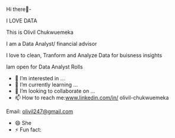   Hi there👋-

 
 I LOVE DATA

This is Olivil Chukwuemeka

I am a Data Analyst/ financial advisor

I love to clean, Tranform and Analyze Data for buisness insights

Iam open for Data Analyst Rolls

   
- 👀 I’m interested in ...
- 🌱 I’m currently learning ...
- 💞️ I’m looking to collaborate on ...
- 📫 How to reach me:www.linkedin.com/in/
olivil-chukwuemeka

Email: olivil247@gmail.com
- 😄  She
- ⚡ Fun fact: 
<!---
olivilchukwuemeka/olivilchukwuemeka is a ✨ special ✨ repository because its `README.md` (this file) appears on your GitHub profile.
You can click the Preview link to take a look at your changes.
--->

